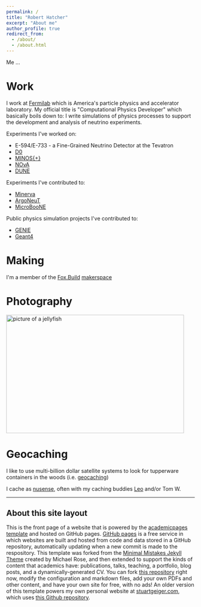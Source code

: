 ```yaml
---
permalink: /
title: "Robert Hatcher"
excerpt: "About me"
author_profile: true
redirect_from:
  - /about/
  - /about.html
---
```


Me ...

Work
====

I work at [Fermilab](https://www.fnal.gov) which is America's particle physics and accelerator laboratory.  My official title is "Computational Physics Developer" which basically boils down to:  I write simulations of physics processes to support the development and analysis of neutrino experiments.

Experiments I've worked on:

* E-594/E-733 - a Fine-Grained Neutrino Detector at the Tevatron
* [D0](https://en.wikipedia.org/wiki/DØ_experiment)
* [MINOS{+}](https://en.wikipedia.org/wiki/MINOS)
* [NOvA](https://en.wikipedia.org/wiki/NOvA)
* [DUNE](https://en.wikipedia.org/wiki/Deep_Underground_Neutrino_Experiment)

Experiments I've contributed to:

* [Minerva](https://en.wikipedia.org/wiki/MINERνA)
* [ArgoNeuT](https://en.wikipedia.org/wiki/ArgoNeuT)
* [MicroBooNE](https://en.wikipedia.org/wiki/MicroBooNE)

Public physics simulation projects I've contributed to:

* [GENIE](http://genie-mc.org)
* [Geant4](https://geant4.web.cern.ch)


Making
====

I'm a member of the [Fox.Build](https://fox.build) [makerspace](https://en.wikipedia.org/wiki/Hackerspace)

Photography
====

<img alt='picture of a jellyfish' width='475' height='316' src='/images/jellyfish_3497.jpg'>

Geocaching
====

I like to use multi-billion dollar satellite systems to look for tupperware containers in the woods (i.e. [geocaching](https://en.wikipedia.org/wiki/Geocaching))

I cache as [nusense](https://www.geocaching.com/p/default.aspx?guid=6f3d85b3-222c-4c91-a2d5-809290de444e), often with my caching buddies [Leo](https://www.geocaching.com/track/details.aspx?tracker=TB3DRF1) and/or Tom W.


-----

About this site layout
----

This is the front page of a website that is powered by the [academicpages template](https://github.com/academicpages/academicpages.github.io) and hosted on GitHub pages. [GitHub pages](https://pages.github.com) is a free service in which websites are built and hosted from code and data stored in a GitHub repository, automatically updating when a new commit is made to the respository. This template was forked from the [Minimal Mistakes Jekyll Theme](https://mmistakes.github.io/minimal-mistakes/) created by Michael Rose, and then extended to support the kinds of content that academics have: publications, talks, teaching, a portfolio, blog posts, and a dynamically-generated CV. You can fork [this repository](https://github.com/academicpages/academicpages.github.io) right now, modify the configuration and markdown files, add your own PDFs and other content, and have your own site for free, with no ads! An older version of this template powers my own personal website at [stuartgeiger.com](http://stuartgeiger.com), which uses [this Github repository](https://github.com/staeiou/staeiou.github.io).

<!---
**Markdown generator**

[X] have also created [a set of Jupyter notebooks](https://github.com/academicpages/academicpages.github.io/tree/master/markdown_generator
) that converts a CSV containing structured data about talks or presentations into individual markdown files that will be properly formatted for the academicpages template. The sample CSVs in that directory are the ones I used to create my own personal website at stuartgeiger.com. My usual workflow is that I keep a spreadsheet of my publications and talks, then run the code in these notebooks to generate the markdown files, then commit and push them to the GitHub repository.

How to edit your site's GitHub repository
------
Many people use a git client to create files on their local computer and then push them to GitHub's servers. If you are not familiar with git, you can directly edit these configuration and markdown files directly in the github.com interface. Navigate to a file (like [this one](https://github.com/academicpages/academicpages.github.io/blob/master/_talks/2012-03-01-talk-1.md) and click the pencil icon in the top right of the content preview (to the right of the "Raw | Blame | History" buttons). You can delete a file by clicking the trashcan icon to the right of the pencil icon. You can also create new files or upload files by navigating to a directory and clicking the "Create new file" or "Upload files" buttons.

Example: editing a markdown file for a talk
![Editing a markdown file for a talk](/images/editing-talk.png)

For more info
------
More info about configuring academicpages can be found in [the guide](https://academicpages.github.io/markdown/). The [guides for the Minimal Mistakes theme](https://mmistakes.github.io/minimal-mistakes/docs/configuration/) (which this theme was forked from) might also be helpful.

--->
